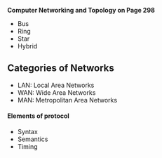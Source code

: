 **Computer Networking and Topology on Page 298**

- Bus
- Ring
- Star
- Hybrid

## Categories of Networks

- LAN: Local Area Networks
- WAN: Wide Area Networks
- MAN: Metropolitan Area Networks


#### Elements of protocol
- Syntax
- Semantics
- Timing

